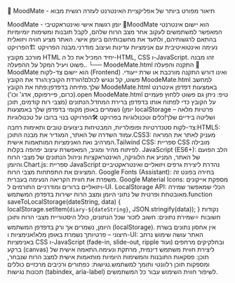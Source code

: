 🌟 MoodMate - תיאור מפורט ביותר של אפליקציית האינטרנט לעזרה רגשית מבוא

MoodMate - יומן רגשות אישי ואינטראקטיבי 🚀MoodMate הוא יישום אינטרנטי המאפשר למשתמשים לעקוב אחר מצב הרוח שלהם, לקבל תובנות ומשימות יומיומיות בהתאם לרגשותיהם, ולתעד את מחשבותיהם ביומן אישי. האתר מציע חוויה ויזואלית נעימה ואינטואיטיבית עם אנימציות עדינות ועיצוב מודרני.מבנה הפרויקט 🏗️הפרויקט מורכב מקובץ HTML יחיד המכיל את כל ה-HTML, CSS ו-JavaScript. זהו מבנה פשוט ויעיל המקל על ההפעלה..
└── MoodeMate.html
התקנה והפעלה 🚀MoodMate הוא יישום צד-לקוח (Frontend) ואינו דורש התקנה מורכבת או שרת ייעודי. פשוט, קל ונגיש לכולם!הורדת הקובץ:הורד את הקובץ MoodeMate.html למחשב שלך.פתיחה בדפדפן:פתח את הקובץ MoodeMate.html באמצעות דפדפן אינטרנט (כרום, פיירפוקס, אדג' וכו').open MoodeMate.html
טיפ: ניתן גם פשוט ללחוץ פעמיים על הקובץ כדי לפתוח אותו בדפדפן ברירת המחדל.הנתונים (מצבי רוח קודמים, תוכן יומן) נשמרים באופן מקומי בדפדפן שלך באמצעות localStorage – פרטיות מלאה ושליטה בידיים שלך!כלים וטכנולוגיות בפרויקט 🛠️הפרויקט בנוי ברובו על טכנולוגיות צד-לקוח סטנדרטיות ופופולריות, המבטיחות ביצועים טובים ותאימות רחבה:HTML5: עמוד השדרה של האתר, המגדיר את מבנה התוכן.CSS3: מעניק לאתר את המראה המרהיב ואת האנימציות המותאמות אישית.Tailwind CSS: ספריית CSS מובילה לפיתוח מהיר ומגיב, המאפשרת עיצוב יפהפה בקלות.<link href="https://cdn.jsdelivr.net/npm/tailwindcss@2.2.19/dist/tailwind.min.css" rel="stylesheet">
JavaScript (ES6+): הלב הפועם של האתר, המניע את הלוגיקה, האינטראקציות וניהול הנתונים של מצבי הרוח והיומן.Chart.js: ספריית JavaScript נהדרת ליצירת גרפים ויזואליים ואינטראקטיביים המציגים את התפתחות מצבי הרוח.<script src="https://cdn.jsdelivr.net/npm/chart.js"></script>
Google Fonts (Assistant): בחירה בפונט זה משפרת את חווית הקריאה הנעימה בעברית.<link href="https://fonts.googleapis.com/css2?family=Assistant:wght@400;700&display=swap" rel="stylesheet">
Google Material Icons: מספקת אייקונים ויזואליים ברורים ומודרניים התורמים ל-UI.<link href="https://fonts.googleapis.com/icon?family=Material+Icons" rel="stylesheet">
LocalStorage API: הכלי שמאפשר שמירה מאובטחת ופרטית של נתוני היומן ומצב הרוח ישירות בדפדפן המשתמש.function saveToLocalStorage(dateString, data) {
  localStorage.setItem(`diary-${dateString}`, JSON.stringify(data));
}
נקודות חשובות ⭐שמירת נתונים: חשוב לזכור שכל הנתונים, כולל היסטוריית מצבי הרוח ותוכן היומן, נשמרים אך ורק בדפדפן המשתמש (localStorage). אין אחסון נתונים בשרת חיצוני – פרטיותך נשמרת באופן מלא!אנימציות ו-UI: האתר עושה שימוש נרחב באנימציות CSS ו-JavaScript (fade-in, slide-out, ripple ועוד) ובחלקיקים מרחפים ברקע (canvas) ליצירת חווית משתמש דינמית, מרתקת ונעימה.התאמה אישית של תוכן: פסקאות התובנות והמשימות היומיות מותאמות אישית למצב הרוח שנבחר, ומספקות תוכן רלוונטי ותומך למשתמש.נגישות: כפתורים ורכיבים מרכזיים כוללים תכונות נגישות (tabindex, aria-label) לשיפור חווית השימוש עבור כל המשתמשים.
